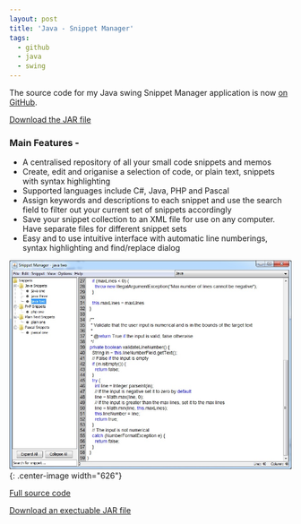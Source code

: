 ```yaml
---
layout: post
title: 'Java - Snippet Manager'
tags:
  - github
  - java
  - swing
---
```

The source code for my Java swing Snippet Manager application is now [on GitHub][1].

[Download the JAR file][2]

### Main Features -

  * A centralised repository of all your small code snippets and memos
  * Create, edit and origanise a selection of code, or plain text, snippets with syntax highlighting
  * Supported languages include C#, Java, PHP and Pascal
  * Assign keywords and descriptions to each snippet and use the search field to filter out your current set of snippets accordingly
  * Save your snippet collection to an XML file for use on any computer. Have separate files for different snippet sets
  * Easy and to use intuitive interface with automatic line numberings, syntax highlighting and find/replace dialog

![Snippet Manager Screenshot](/images/2013/snippetmanagerscreenshot.jpg){: .center-image width="626"}

[Full source code][1]

[Download an exectuable JAR file][2]

 [1]: https://github.com/raharrison/SnippetManager
 [2]: https://ryanharrison.co.uk/apps/snippetmanager/snippetmanager.zip